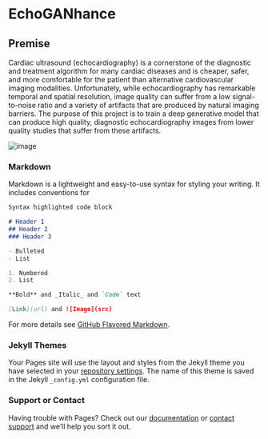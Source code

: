 # EchoGANhance

## Premise

Cardiac ultrasound (echocardiography) is a cornerstone of the diagnostic and treatment algorithm for many cardiac diseases and is cheaper, safer, and more comfortable for the patient than alternative cardiovascular imaging modalities. Unfortunately, while echocardiography has remarkable temporal and spatial resolution, image quality can suffer from a low signal-to-noise ratio and a variety of artifacts that are produced by natural imaging barriers. The purpose of this project is to train a deep generative model that can produce high quality, diagnostic echocardiography images from lower quality studies that suffer from these artifacts. 

![image](https://user-images.githubusercontent.com/65331476/121421442-c88b0080-c933-11eb-821b-ad049124862b.png)


### Markdown

Markdown is a lightweight and easy-to-use syntax for styling your writing. It includes conventions for

```markdown
Syntax highlighted code block

# Header 1
## Header 2
### Header 3

- Bulleted
- List

1. Numbered
2. List

**Bold** and _Italic_ and `Code` text

[Link](url) and ![Image](src)
```

For more details see [GitHub Flavored Markdown](https://guides.github.com/features/mastering-markdown/).

### Jekyll Themes

Your Pages site will use the layout and styles from the Jekyll theme you have selected in your [repository settings](https://github.com/rmw362/CS496ProjectWebsite/settings/pages). The name of this theme is saved in the Jekyll `_config.yml` configuration file.

### Support or Contact

Having trouble with Pages? Check out our [documentation](https://docs.github.com/categories/github-pages-basics/) or [contact support](https://support.github.com/contact) and we’ll help you sort it out.
